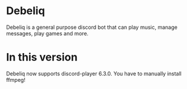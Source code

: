 # Debeliq

Debeliq is a general purpose discord bot that can play music, manage messages, play games and more.

# In this version

Debeliq now supports discord-player 6.3.0. You have to manually install ffmpeg!